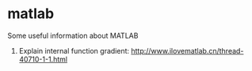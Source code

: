 # matlab
Some useful information about MATLAB

1. Explain internal function gradient: http://www.ilovematlab.cn/thread-40710-1-1.html
